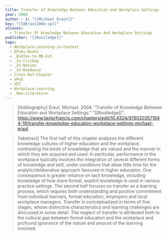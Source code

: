 ```yaml
---
title: Transfer of Knowledge Between Education and Workplace Settings
year: 2004
author - 1: "[[Michael Eraut]]"
key: "[[@Eraut2004-sp]]"
aliases:
  - Transfer Of Knowledge Between Education And Workplace Settings
publisher: "[[Routledge]]"
tags:
  - Workplace-Learning-in-Context
  - EPubs-Books
  - _BibTex-to-MD-Git
  - _In-ClickUp
  - _In-Notion
  - _In-Readwise
  - Cross-Ref-Chapter
  - ePub
  - VET
  - Workplace-Learning
  - _New-Literature
---
```


> [!bibliography]
> Eraut, Michael. 2004. “Transfer of Knowledge Between Education and Workplace Settings.” "[[Routledge]]". https://www.taylorfrancis.com/chapters/edit/10.4324/9780203571644-19/transfer-knowledge-education-workplace-settings-michael-eraut

> [!abstract]
> The first half of this chapter analyses the different knowledge cultures of higher education and the workplace, contrasting the kinds of knowledge that are valued and the manner in which they are acquired and used. In particular, performance in the workplace typically involves the integration of several different forms of knowledge and skill, under conditions that allow little time for the analytic/deliberative approach favoured in higher education. One consequence is greater reliance on tacit knowledge, including knowledge of how more formal, explicit knowledge is used in various practice settings. The second half focuses on transfer as a learning process, which requires both understanding and positive commitment from individual learners, formal education, employers and local workplace managers. Transfer is conceptualized in terms of five stages, whose distinctive characteristics and learning challenges are discussed in some detail. The neglect of transfer is attributed both to the cultural gap between formal education and the workplace and profound ignorance of the nature and amount of the learning involved.